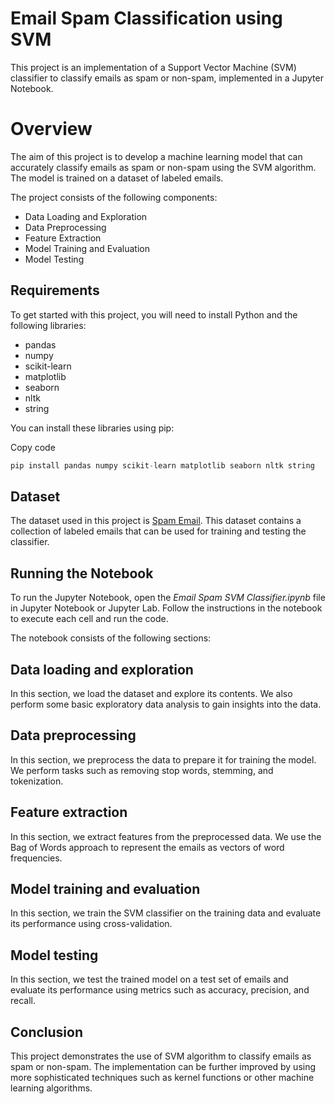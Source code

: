 # Email Spam Classification using SVM

This project is an implementation of a Support Vector Machine (SVM) classifier to classify emails as spam or non-spam, implemented in a Jupyter Notebook.

# Overview
The aim of this project is to develop a machine learning model that can accurately classify emails as spam or non-spam using the SVM algorithm. The model is trained on a dataset of labeled emails.

The project consists of the following components:

* Data Loading and Exploration
* Data Preprocessing
* Feature Extraction
* Model Training and Evaluation
* Model Testing

## Requirements
To get started with this project, you will need to install Python and the following libraries:

* pandas
* numpy
* scikit-learn
* matplotlib
* seaborn
* nltk
* string

You can install these libraries using pip:

Copy code
```python
pip install pandas numpy scikit-learn matplotlib seaborn nltk string
```

## Dataset
The dataset used in this project is [Spam Email](https://www.kaggle.com/datasets/mfaisalqureshi/spam-email). This dataset contains a collection of labeled emails that can be used for training and testing the classifier.

## Running the Notebook
To run the Jupyter Notebook, open the *Email Spam SVM Classifier.ipynb* file in Jupyter Notebook or Jupyter Lab. Follow the instructions in the notebook to execute each cell and run the code.

The notebook consists of the following sections:

## Data loading and exploration
In this section, we load the dataset and explore its contents. We also perform some basic exploratory data analysis to gain insights into the data.

## Data preprocessing
In this section, we preprocess the data to prepare it for training the model. We perform tasks such as removing stop words, stemming, and tokenization.

## Feature extraction
In this section, we extract features from the preprocessed data. We use the Bag of Words approach to represent the emails as vectors of word frequencies.

## Model training and evaluation
In this section, we train the SVM classifier on the training data and evaluate its performance using cross-validation.

## Model testing
In this section, we test the trained model on a test set of emails and evaluate its performance using metrics such as accuracy, precision, and recall.

## Conclusion
This project demonstrates the use of SVM algorithm to classify emails as spam or non-spam. The implementation can be further improved by using more sophisticated techniques such as kernel functions or other machine learning algorithms.
